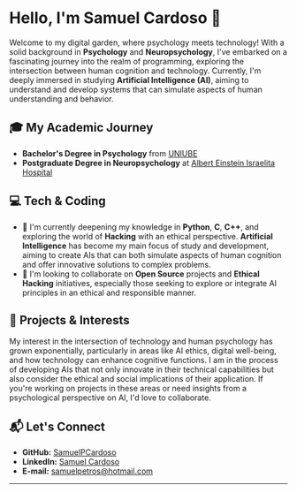 # Hello, I'm Samuel Cardoso 👋

Welcome to my digital garden, where psychology meets technology! With a solid background in **Psychology** and **Neuropsychology**, I've embarked on a fascinating journey into the realm of programming, exploring the intersection between human cognition and technology. Currently, I'm deeply immersed in studying **Artificial Intelligence (AI)**, aiming to understand and develop systems that can simulate aspects of human understanding and behavior.

## 🎓 My Academic Journey

- **Bachelor's Degree in Psychology** from [UNIUBE](https://uniube.br/)
- **Postgraduate Degree in Neuropsychology** at [Albert Einstein Israelita Hospital](https://www.einstein.br/Pages/Home.aspx)

## 💻 Tech & Coding

- 🌱 I'm currently deepening my knowledge in **Python**, **C**, **C++**, and exploring the world of **Hacking** with an ethical perspective. **Artificial Intelligence** has become my main focus of study and development, aiming to create AIs that can both simulate aspects of human cognition and offer innovative solutions to complex problems.
- 👯 I'm looking to collaborate on **Open Source** projects and **Ethical Hacking** initiatives, especially those seeking to explore or integrate AI principles in an ethical and responsible manner.

## 🌟 Projects & Interests

My interest in the intersection of technology and human psychology has grown exponentially, particularly in areas like AI ethics, digital well-being, and how technology can enhance cognitive functions. I am in the process of developing AIs that not only innovate in their technical capabilities but also consider the ethical and social implications of their application. If you're working on projects in these areas or need insights from a psychological perspective on AI, I'd love to collaborate.

## 📬 Let's Connect

- **GitHub:** [SamuelPCardoso](https://github.com/SamuelPCardoso)
- **LinkedIn:** [Samuel Cardoso](https://www.linkedin.com/in/samuel-cardoso-5a6a231b0/)
- **E-mail:** [samuelpetros@hotmail.com](mailto:samuelpetros@hotmail.com)

---
